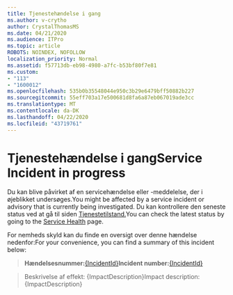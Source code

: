```yaml
---
title: Tjenestehændelse i gang
ms.author: v-crytho
author: CrystalThomasMS
ms.date: 04/21/2020
ms.audience: ITPro
ms.topic: article
ROBOTS: NOINDEX, NOFOLLOW
localization_priority: Normal
ms.assetid: f57713db-eb98-4980-a7fc-b53bf80f7e81
ms.custom:
- "113"
- "1600012"
ms.openlocfilehash: 535b0b35548044e950c3b29e6479bff50882b227
ms.sourcegitcommit: 55eff703a17e500681d8fa6a87eb067019ade3cc
ms.translationtype: MT
ms.contentlocale: da-DK
ms.lasthandoff: 04/22/2020
ms.locfileid: "43719761"
---
```

# <a name="service-incident-in-progress"></a><span data-ttu-id="e568c-102">Tjenestehændelse i gang</span><span class="sxs-lookup"><span data-stu-id="e568c-102">Service Incident in progress</span></span>

<span data-ttu-id="e568c-103">Du kan blive påvirket af en servicehændelse eller -meddelelse, der i øjeblikket undersøges.</span><span class="sxs-lookup"><span data-stu-id="e568c-103">You might be affected by a service incident or advisory that is currently being investigated.</span></span> <span data-ttu-id="e568c-104">Du kan kontrollere den seneste status ved at gå til siden [Tjenestetilstand.](https://admin.microsoft.com/adminportal/home#/servicehealth)</span><span class="sxs-lookup"><span data-stu-id="e568c-104">You can check the latest status by going to the [Service Health](https://admin.microsoft.com/adminportal/home#/servicehealth) page.</span></span>
  
<span data-ttu-id="e568c-105">For nemheds skyld kan du finde en oversigt over denne hændelse nedenfor:</span><span class="sxs-lookup"><span data-stu-id="e568c-105">For your convenience, you can find a summary of this incident below:</span></span>
  
> <span data-ttu-id="e568c-106">**Hændelsesnummer:**[{IncidentId}](https://admin.microsoft.com/adminportal/home#/servicehealth)</span><span class="sxs-lookup"><span data-stu-id="e568c-106">**Incident number:**[{IncidentId}](https://admin.microsoft.com/adminportal/home#/servicehealth)</span></span>
    
> <span data-ttu-id="e568c-107">Beskrivelse af effekt: {ImpactDescription}</span><span class="sxs-lookup"><span data-stu-id="e568c-107">Impact description: {ImpactDescription}</span></span>
